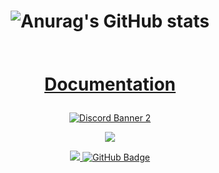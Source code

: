 
<h1 align="center">

 <a/>![Anurag's GitHub stats](https://github-readme-stats.vercel.app/api?username=BX-DEV-FIVEM&show_icons=true&theme=radical&title_color=43ea80&text_color=43ea80&icon_color=43ea80&bg_color=0d1117)</a>




 </h1>



<p align="center">
    <a href="https://github.com/SubhamRaoniar28/github-readme-streak-stats">
        <img title="🔥 Obtenez des statistiques de séquences pour votre profil sur git.io/streak-stats" alt="" src="https://github-readme-streak-stats.herokuapp.com/?user=xB3NDO&theme=black-ice&hide_border=true&stroke=0000&background=060A0CD0"/>
    </a>
</p>

<h1 align="center">

[Documentation](https://bx-devs.gitbook.io/doc)


 </h1>


<p align="center">
    <a href='https://discord.gg/GhAcTjNcu8'><img alt="Discord Banner 2" src="https://www.image-heberg.fr/files/17140036842625545783.png"/></a>
</p>

<p align="center">
    <a href="https://www.youtube.com/@BX-DEV"><img src="https://img.icons8.com/color/48/000000/youtube-play.png"/></a>
    
</p>

<p align="center">
    <a href="https://github.com/Meghna-DAS/github-profile-views-counter">
        <img src="https://komarev.com/ghpvc/?username=BX-DEV-FIVEM">
    </a>
    <a href="https://github.com/BX-DEV-FIVEM?tab=followers"><img src="https://img.shields.io/github/followers/BX-DEV-FIVEM?label=Followers&style=social" alt="GitHub Badge"></a>
</p>



